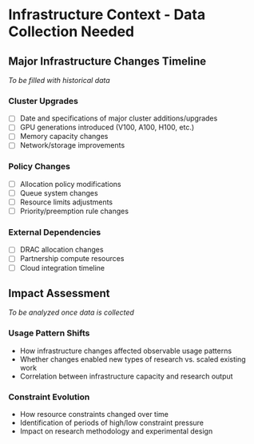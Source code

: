 # Infrastructure Context - Data Collection Needed

## Major Infrastructure Changes Timeline
*To be filled with historical data*

### Cluster Upgrades
- [ ] Date and specifications of major cluster additions/upgrades
- [ ] GPU generations introduced (V100, A100, H100, etc.)
- [ ] Memory capacity changes
- [ ] Network/storage improvements

### Policy Changes
- [ ] Allocation policy modifications
- [ ] Queue system changes
- [ ] Resource limits adjustments
- [ ] Priority/preemption rule changes

### External Dependencies
- [ ] DRAC allocation changes
- [ ] Partnership compute resources
- [ ] Cloud integration timeline

## Impact Assessment
*To be analyzed once data is collected*

### Usage Pattern Shifts
- How infrastructure changes affected observable usage patterns
- Whether changes enabled new types of research vs. scaled existing work
- Correlation between infrastructure capacity and research output

### Constraint Evolution
- How resource constraints changed over time
- Identification of periods of high/low constraint pressure
- Impact on research methodology and experimental design
